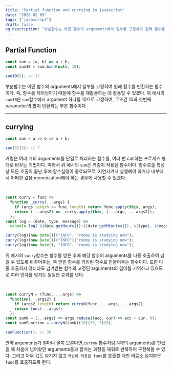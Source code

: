 ```yaml
---
title: "Partial function and currying in javascript"
date: "2020-02-09"
tags: ["javascript"]
draft: false
og_description: "부분함수는 어떤 함수의 arguments에서 일부를 고정하여 원래 함수를 반환하는 함수이다. 즉, 함수를 체이닝하기 때문에 함수를 재활용하는 데 활용할 수 있겠다."
---
```


## Partial Function

```javascript
const sum = (a, b) => a + b;
const sum10 = sum.bind(null, 10);

sum10(5); // 15
```

부분함수는 어떤 함수의 arguments에서 일부를 고정하여 원래 함수를 반환하는 함수이다. 즉, 함수를 체이닝하기 때문에 함수를 재활용하는 데 활용할 수 있겠다. 위 예시의 `sum10`은 `sum`함수에서 argument 하나를 10으로 고정하여, 무조건 10과 첫번째 parameter의 합이 반환되는 부분 함수이다.

---

## currying

```javascript
const sum = a => b => a + b;

sum(5)(2); // 7
```

커링은 여러 개의 arguments를 단일로 처리하는 함수를, 여러 번 call하는 프로세스 형태로 바꾸는 기법이다. 따라서 위 예시의 `sum`은 커링이 적용된 함수이다. 함수호출 특성상 모든 호출이 끝난 후에 함수실행이 종료되므로, 지연시켜서 실행해야 하거나 내부에서 어떠한 값을 memoization해야 하는 경우에 사용할 수 있겠다.

<br />

```javascript
const curry = func =>
  function _curry(...args) {
    if (args.length >= func.length) return func.apply(this, args);
    return (...args2) => _curry.apply(this, [...args, ...args2]);
  };
const log = (date, type, message) =>
  console.log(`${date.getHours()}:${date.getMinutes()}, ${type}, ${message}`);

curry(log)(new Date())("INFO", "roomy is studying now");
curry(log)(new Date())("INFO")("roomy is studying now");
curry(log)(new Date(), "INFO", "roomy is studying now");
```

위 예시의 `curry`함수는 함수를 받은 후에 해당 함수의 arguments를 다중 호출하여 넘길 수 있도록 바꾸어주는, 즉 받은 함수를 커리된 함수로 만들어주는 함수이다. 또한 다중 호출하지 않더라도 넘겨받는 함수의 고정된 arguments의 길이를 기억하고 있으므로 여러 인자를 넘겨도 동일한 효과를 낸다.

<br />

```javascript
const curryN = (func, ...args) =>
  function(...args2) {
    if (args2.length) return curryN(func, ...args, ...args2);
    return func(...args);
  };
const sumN = (...args) => args.reduce((acc, cur) => acc + cur, 0);
const sumFunction = curryN(sumN)(10)(10, 5)(5);

sumFunction(); // 30
```

만약 arguments가 얼마나 올지 모른다면,`curryN` 함수처럼 N개의 arguments를 만났을 때 처음에 넘어왔던 arguments들과 합치는 과정을 재귀로 반복하여 구현해볼 수 있다. 그리고 아무 값도 넘기지 않고 `커링이 적용된 func`를 호출할 때만 비로소 넘겨받은 `func`를 호출하도록 한다.
